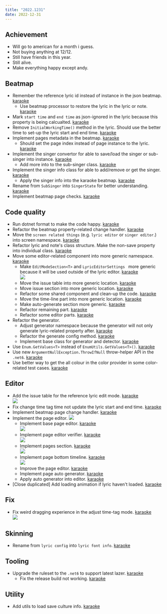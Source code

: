 ```yaml
---
title: "2022.1231"
date: 2022-12-31
---
```


## Achievement

- Will go to american for a month i guess.
- Not buying anything at 12/12.
- Still have friends in this year.
- Still alive.
- Make everything happy except andy.

## Beatmap

- Remember the reference lyric id instead of instance in the json beatmap. [karaoke](#1757@andy840119)
  - Use beatmap processor to restore the lyric in the lyric or note. [karaoke](#1758@andy840119)
- Mark `start time` and `end time` as json-ignored in the lyric because this property is being calcualted. [karaoke](#1761@andy840119)
- Remove `InitialWorkingTime()` method in the lyric. Should use the better time to set-up the lyric start and end time. [karaoke](#1763@andy840119)
- Implement pages metadata in the beatmap. [karaoke](#1768@andy840119)
  - Should set the page index instead of page instance to the lyric. [karaoke](#1770@andy840119)
- Implement the singer convertor for able to save/load the singer or sub-singer into instance. [karaoke](#1771@andy840119)
  - Add more into to the sub-singer class. [karaoke](#1772@andy840119)
- Implement the singer info class for able to add/remove or get the singer. [karaoke](#1774@andy840119)
  - Apply the singer info into the karaoke beatmap. [karaoke](#1775@andy840119)
- Rename from `SubSinger` into `SingerState` for better understanding. [karaoke](#1776@andy840119)
- Implement beatmap page checks. [karaoke](#1780@andy840119)

## Code quality

- Run dotnet format to make the code happy. [karaoke](#1756@andy840119)
- Refactor the beatmap property-related change handler. [karaoke](#1773@andy840119)
- Move the `screen related things` (e.g. `lyric editor` or `singer editor`.) into screen namespace. [karaoke](#1767#1777@andy840119)
- Refactor lyric and note's class structure. Make the non-save property into individual class. [karaoke](#1801@andy840119)
- Move some editor-related component into more generic namespace. [karaoke](#1784@andy840119)
  - Make `EditModeSection<T>` and `LyricEditorSettings ` more generic because it will be used outside of the lyric editor. [karaoke](#1785@andy840119)  
    ![](res/2022-12-31-16-13-12.png)
  - Move the issue table into more generic location. [karaoke](#1787@andy840119)
  - Move issue section into more generic location. [karaoke](#1789#1792@andy840119)
  - Refactor some shared component and clean-up the code. [karaoke](#1790@andy840119)
  - Move the time-line part into more generic location. [karaoke](#1799@andy840119)
  - Make auto-generate section more generic. [karaoke](#1808@andy840119)
  - Refactor remaining part. [karaoke](#1788@andy840119)
  - Refactor some editor parts. [karaoke](#1810@andy840119)
- Refactor the generator.
  - Adjust generator namespace because the generator will not only generate lyric-related property after. [karaoke](#1804@andy840119)
  - Refactor the generate config method. [karaoke](#1807@andy840119)
  - Implement base class for generator and detector. [karaoke](#1809@andy840119)
- Use `Enum.GetValues<T>` instead of `EnumUtils.GetValues<T>()`. [karaoke](#1814@andy840119)
- Use new `ArgumentNullException.ThrowIfNull` throw-helper API in the `.net6`. [karaoke](#1817@andy840119)
- Use better way to get the all colour in the color provider in some color-related test cases. [karaoke](#1818@andy840119)

## Editor

- Add the issue table for the reference lyric edit mode. [karaoke](#1749@andy840119)  
  ![](res/2022-12-31-14-05-13.png)
- Fix change time tag time not update the lyric start and end time. [karaoke](#1762@andy840119)
- Implement beatmap page change handler. [karaoke](#1778@andy840119)
- Implement the page editor.
  ![](res/2022-12-31-16-33-15.png)
  - Implement base page editor. [karaoke](#1786@andy840119)  
    ![](res/2022-12-31-16-15-13.png)
  - Implement page editor verifier. [karaoke](#1793@andy840119)  
    ![](res/2022-12-31-16-18-29.png)
  - Implement pages section. [karaoke](#1797@andy840119)  
    ![](res/2022-12-31-16-18-46.png)
  - Implement page bottom timeline. [karaoke](#1800@andy840119)  
    ![](res/2022-12-31-16-19-58.png)
  - Improve the page editor. [karaoke](#1802@andy840119)
  - Implement page auto generator. [karaoke](#1806@andy840119)
  - Apply auto generator into editor. [karaoke](#1811@andy840119)
- [Close duplicated] Add loading animation if lyric haven't loaded. [karaoke](#938@andy840119)

## Fix

- Fix weird dragging experience in the adjust time-tag mode. [karaoke](#1752#1753@andy840119)  
  ![](res/2022-12-31-14-05-40.png)

## Skinning

- Rename from `lyric config` into `lyric font info`. [karaoke](#1760@andy840119)

## Tooling

- Upgrade the ruleset to the `.net6` to support latest lazer. [karaoke](#1813@andy840119)
  - Fix the release build not working. [karaoke](#1815#1816@andy840119)

## Utility

- Add utils to load save culture info. [karaoke](#1812@andy840119)
